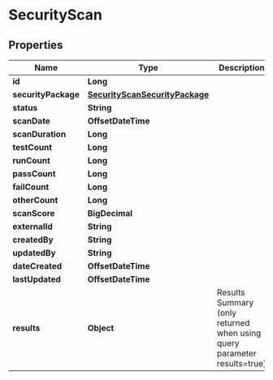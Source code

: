 

# SecurityScan

## Properties

Name | Type | Description | Notes
------------ | ------------- | ------------- | -------------
**id** | **Long** |  |  [optional]
**securityPackage** | [**SecurityScanSecurityPackage**](SecurityScanSecurityPackage.md) |  |  [optional]
**status** | **String** |  |  [optional]
**scanDate** | **OffsetDateTime** |  |  [optional]
**scanDuration** | **Long** |  |  [optional]
**testCount** | **Long** |  |  [optional]
**runCount** | **Long** |  |  [optional]
**passCount** | **Long** |  |  [optional]
**failCount** | **Long** |  |  [optional]
**otherCount** | **Long** |  |  [optional]
**scanScore** | **BigDecimal** |  |  [optional]
**externalId** | **String** |  |  [optional]
**createdBy** | **String** |  |  [optional]
**updatedBy** | **String** |  |  [optional]
**dateCreated** | **OffsetDateTime** |  |  [optional]
**lastUpdated** | **OffsetDateTime** |  |  [optional]
**results** | **Object** | Results Summary (only returned when using query parameter results&#x3D;true) |  [optional]



